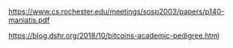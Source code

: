 https://www.cs.rochester.edu/meetings/sosp2003/papers/p140-maniatis.pdf

https://blog.dshr.org/2018/10/bitcoins-academic-pedigree.html